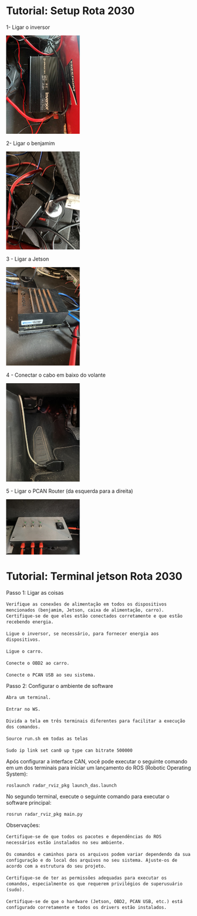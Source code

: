 # Tutorial: Setup Rota 2030  
1- Ligar o inversor

<img src="media\Inversor_ROTA2030.jpg"
width="200px"/>

2- Ligar o benjamim

<img src="media\Benjamin_ROTA203-.jpg"
width="200px"/>

3 - Ligar a Jetson
 
<img src="media\Jetson_ROTA2030.jpg"
width="200px"/>

4 - Conectar o cabo em baixo do volante

<img src="media\Cabo_ROTA2030"
width="200px"/>

5 - Ligar o PCAN Router (da esquerda para a direita)

<img src="media\PCANRouter_ROTA2030"
width="200px"/>

# Tutorial: Terminal jetson Rota 2030

Passo 1: Ligar as coisas

    Verifique as conexões de alimentação em todos os dispositivos mencionados (benjamim, Jetson, caixa de alimentação, carro). Certifique-se de que eles estão conectados corretamente e que estão recebendo energia.

    Ligue o inversor, se necessário, para fornecer energia aos dispositivos.

    Ligue o carro.

    Conecte o OBD2 ao carro.

    Conecte o PCAN USB ao seu sistema.

Passo 2: Configurar o ambiente de software

    Abra um terminal.

    Entrar no WS.

    Divida a tela em três terminais diferentes para facilitar a execução dos comandos.

    Source run.sh em todas as telas

    Sudo ip link set can0 up type can bitrate 500000

Após configurar a interface CAN, você pode executar o seguinte comando em um dos terminais para iniciar um lançamento do ROS (Robotic Operating System):

    roslaunch radar_rviz_pkg launch_das.launch

No segundo terminal, execute o seguinte comando para executar o software principal:

    rosrun radar_rviz_pkg main.py


Observações:

    Certifique-se de que todos os pacotes e dependências do ROS necessários estão instalados no seu ambiente.

    Os comandos e caminhos para os arquivos podem variar dependendo da sua configuração e do local dos arquivos no seu sistema. Ajuste-os de acordo com a estrutura do seu projeto.

    Certifique-se de ter as permissões adequadas para executar os comandos, especialmente os que requerem privilégios de superusuário (sudo).

    Certifique-se de que o hardware (Jetson, OBD2, PCAN USB, etc.) está configurado corretamente e todos os drivers estão instalados.








